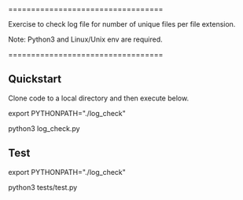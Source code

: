==================================

Exercise to check log file for number of unique files per file extension.

Note: Python3 and Linux/Unix env are required.

==================================


Quickstart
-----------
Clone code to a local directory and then execute below.

export PYTHONPATH="./log_check"

python3 log_check.py <log file name>

Test
--------

export PYTHONPATH="./log_check"

python3 tests/test.py
